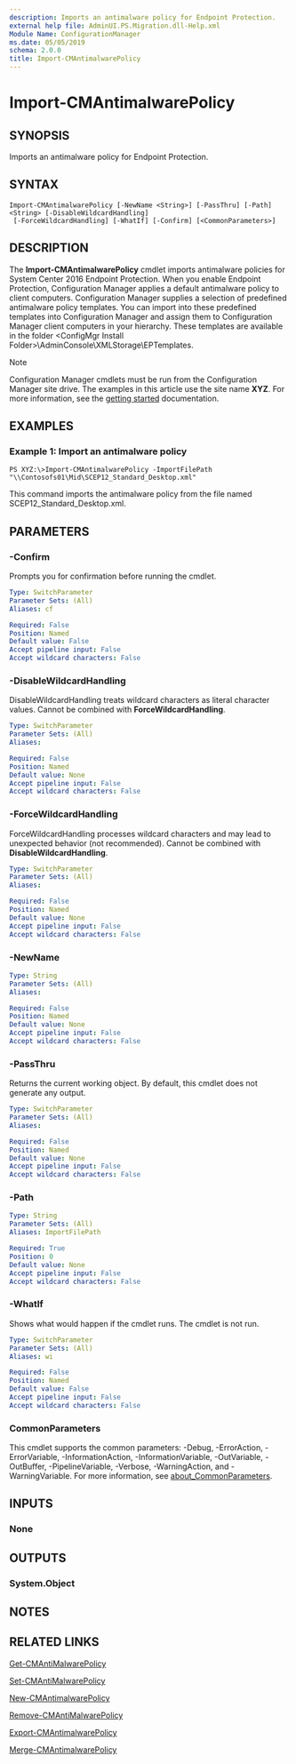 ```yaml
---
description: Imports an antimalware policy for Endpoint Protection.
external help file: AdminUI.PS.Migration.dll-Help.xml
Module Name: ConfigurationManager
ms.date: 05/05/2019
schema: 2.0.0
title: Import-CMAntimalwarePolicy
---
```


# Import-CMAntimalwarePolicy

## SYNOPSIS
Imports an antimalware policy for Endpoint Protection.

## SYNTAX

```
Import-CMAntimalwarePolicy [-NewName <String>] [-PassThru] [-Path] <String> [-DisableWildcardHandling]
 [-ForceWildcardHandling] [-WhatIf] [-Confirm] [<CommonParameters>]
```

## DESCRIPTION
The **Import-CMAntimalwarePolicy** cmdlet imports antimalware policies for System Center 2016 Endpoint Protection.
When you enable Endpoint Protection, Configuration Manager applies a default antimalware policy to client computers.
Configuration Manager supplies a selection of predefined antimalware policy templates.
You can import into these predefined templates into Configuration Manager and assign them to Configuration Manager client computers in your hierarchy.
These templates are available in the folder \<ConfigMgr Install Folder\>\AdminConsole\XMLStorage\EPTemplates.

> [!NOTE]
> Configuration Manager cmdlets must be run from the Configuration Manager site drive.
> The examples in this article use the site name **XYZ**. For more information, see the
> [getting started](/powershell/sccm/overview) documentation.

## EXAMPLES

### Example 1: Import an antimalware policy
```
PS XYZ:\>Import-CMAntimalwarePolicy -ImportFilePath "\\Contosofs01\Mid\SCEP12_Standard_Desktop.xml"
```

This command imports the antimalware policy from the file named SCEP12_Standard_Desktop.xml.

## PARAMETERS

### -Confirm
Prompts you for confirmation before running the cmdlet.

```yaml
Type: SwitchParameter
Parameter Sets: (All)
Aliases: cf

Required: False
Position: Named
Default value: False
Accept pipeline input: False
Accept wildcard characters: False
```

### -DisableWildcardHandling
DisableWildcardHandling treats wildcard characters as literal character values. Cannot be combined with **ForceWildcardHandling**.

```yaml
Type: SwitchParameter
Parameter Sets: (All)
Aliases:

Required: False
Position: Named
Default value: None
Accept pipeline input: False
Accept wildcard characters: False
```

### -ForceWildcardHandling
ForceWildcardHandling processes wildcard characters and may lead to unexpected behavior (not recommended). Cannot be combined with **DisableWildcardHandling**.

```yaml
Type: SwitchParameter
Parameter Sets: (All)
Aliases:

Required: False
Position: Named
Default value: None
Accept pipeline input: False
Accept wildcard characters: False
```

### -NewName
```yaml
Type: String
Parameter Sets: (All)
Aliases:

Required: False
Position: Named
Default value: None
Accept pipeline input: False
Accept wildcard characters: False
```

### -PassThru
Returns the current working object.
By default, this cmdlet does not generate any output.

```yaml
Type: SwitchParameter
Parameter Sets: (All)
Aliases:

Required: False
Position: Named
Default value: None
Accept pipeline input: False
Accept wildcard characters: False
```

### -Path
```yaml
Type: String
Parameter Sets: (All)
Aliases: ImportFilePath

Required: True
Position: 0
Default value: None
Accept pipeline input: False
Accept wildcard characters: False
```

### -WhatIf
Shows what would happen if the cmdlet runs.
The cmdlet is not run.

```yaml
Type: SwitchParameter
Parameter Sets: (All)
Aliases: wi

Required: False
Position: Named
Default value: False
Accept pipeline input: False
Accept wildcard characters: False
```

### CommonParameters
This cmdlet supports the common parameters: -Debug, -ErrorAction, -ErrorVariable, -InformationAction, -InformationVariable, -OutVariable, -OutBuffer, -PipelineVariable, -Verbose, -WarningAction, and -WarningVariable. For more information, see [about_CommonParameters](http://go.microsoft.com/fwlink/?LinkID=113216).

## INPUTS

### None

## OUTPUTS

### System.Object
## NOTES

## RELATED LINKS

[Get-CMAntiMalwarePolicy](Get-CMAntiMalwarePolicy.md)

[Set-CMAntiMalwarePolicy](Set-CMAntiMalwarePolicy.md)

[New-CMAntimalwarePolicy](New-CMAntimalwarePolicy.md)

[Remove-CMAntiMalwarePolicy](Remove-CMAntiMalwarePolicy.md)

[Export-CMAntimalwarePolicy](Export-CMAntimalwarePolicy.md)

[Merge-CMAntimalwarePolicy](Merge-CMAntimalwarePolicy.md)


